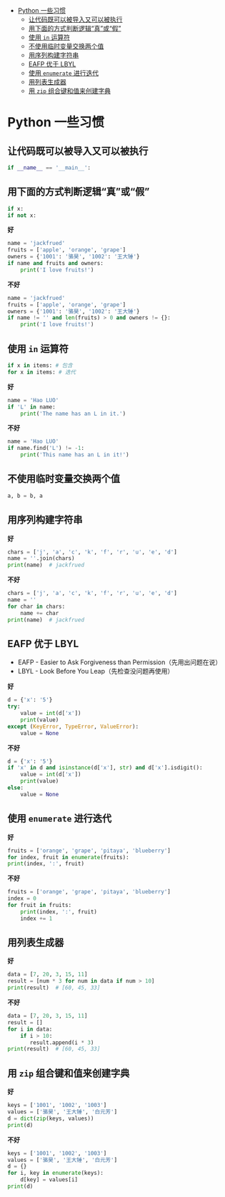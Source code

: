 <!-- TOC -->

- [Python 一些习惯](#python-一些习惯)
    - [让代码既可以被导入又可以被执行](#让代码既可以被导入又可以被执行)
    - [用下面的方式判断逻辑“真”或“假”](#用下面的方式判断逻辑真或假)
    - [使用 `in` 运算符](#使用-in-运算符)
    - [不使用临时变量交换两个值](#不使用临时变量交换两个值)
    - [用序列构建字符串](#用序列构建字符串)
    - [EAFP 优于 LBYL](#eafp-优于-lbyl)
    - [使用 `enumerate` 进行迭代](#使用-enumerate-进行迭代)
    - [用列表生成器](#用列表生成器)
    - [用 `zip` 组合键和值来创建字典](#用-zip-组合键和值来创建字典)

<!-- /TOC -->

# Python 一些习惯

## 让代码既可以被导入又可以被执行

```py
if __name__ == '__main__':
```

## 用下面的方式判断逻辑“真”或“假”

```py
if x:
if not x:
```

**好**

```py
name = 'jackfrued'
fruits = ['apple', 'orange', 'grape']
owners = {'1001': '骆昊', '1002': '王大锤'}
if name and fruits and owners:
    print('I love fruits!')
```

**不好**

```py
name = 'jackfrued'
fruits = ['apple', 'orange', 'grape']
owners = {'1001': '骆昊', '1002': '王大锤'}
if name != '' and len(fruits) > 0 and owners != {}:
    print('I love fruits!')
```

## 使用 `in` 运算符

```py
if x in items: # 包含
for x in items: # 迭代
```

**好**

```py
name = 'Hao LUO'
if 'L' in name:
    print('The name has an L in it.')
```

**不好**

```py
name = 'Hao LUO'
if name.find('L') != -1:
    print('This name has an L in it!')
```

## 不使用临时变量交换两个值

```py
a, b = b, a
```

## 用序列构建字符串

**好**

```py
chars = ['j', 'a', 'c', 'k', 'f', 'r', 'u', 'e', 'd']
name = ''.join(chars)
print(name)  # jackfrued
```

**不好**

```py
chars = ['j', 'a', 'c', 'k', 'f', 'r', 'u', 'e', 'd']
name = ''
for char in chars:
    name += char
print(name)  # jackfrued
```

## EAFP 优于 LBYL

* EAFP - Easier to Ask Forgiveness than Permission（先用出问题在说）
* LBYL - Look Before You Leap（先检查没问题再使用）

**好**

```py
d = {'x': '5'}
try:
    value = int(d['x'])
    print(value)
except (KeyError, TypeError, ValueError):
    value = None
```

**不好**

```py
d = {'x': '5'}
if 'x' in d and isinstance(d['x'], str) and d['x'].isdigit():
    value = int(d['x'])
    print(value)
else:
    value = None
```

## 使用 `enumerate` 进行迭代

**好**

```py
fruits = ['orange', 'grape', 'pitaya', 'blueberry']
for index, fruit in enumerate(fruits):
print(index, ':', fruit)
```

**不好**

```py
fruits = ['orange', 'grape', 'pitaya', 'blueberry']
index = 0
for fruit in fruits:
    print(index, ':', fruit)
    index += 1
```

## 用列表生成器

**好**

```py
data = [7, 20, 3, 15, 11]
result = [num * 3 for num in data if num > 10]
print(result)  # [60, 45, 33]
```

**不好**

```py
data = [7, 20, 3, 15, 11]
result = []
for i in data:
    if i > 10:
       result.append(i * 3)
print(result)  # [60, 45, 33]
```

## 用 `zip` 组合键和值来创建字典

**好**

```py
keys = ['1001', '1002', '1003']
values = ['骆昊', '王大锤', '白元芳']
d = dict(zip(keys, values))
print(d)
```

**不好**

```py
keys = ['1001', '1002', '1003']
values = ['骆昊', '王大锤', '白元芳']
d = {}
for i, key in enumerate(keys):
    d[key] = values[i]
print(d)
```